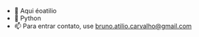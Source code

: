 - 👋 Aqui éoatilio
- 🐍 Python
- 📫 Para entrar contato, use bruno.atilio.carvalho@gmail.com

<!---
bahhko/bahhko is a ✨ special ✨ repository because its `README.md` (this file) appears on your GitHub profile.
You can click the Preview link to take a look at your changes.
--->
